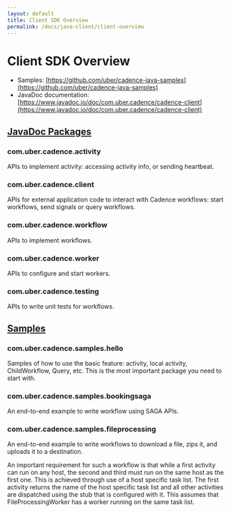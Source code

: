 ```yaml
---
layout: default
title: Client SDK Overview
permalink: /docs/java-client/client-overview
---
```


# Client SDK Overview

- Samples: [https://github.com/uber/cadence-java-samples](https://github.com/uber/cadence-java-samples)
- JavaDoc documentation: [https://www.javadoc.io/doc/com.uber.cadence/cadence-client](https://www.javadoc.io/doc/com.uber.cadence/cadence-client)

## [JavaDoc Packages](https://www.javadoc.io/doc/com.uber.cadence/cadence-client/latest/index.html)
### com.uber.cadence.activity
APIs to implement activity: accessing activity info, or sending heartbeat.

### com.uber.cadence.client
APIs for external application code to interact with Cadence workflows: start workflows, send signals or query workflows.

### com.uber.cadence.workflow
APIs to implement workflows.  

### com.uber.cadence.worker
APIs to configure and start workers.

### com.uber.cadence.testing
APIs to write unit tests for workflows.

## [Samples](https://github.com/uber/cadence-java-samples/tree/master/src/main/java/com/uber/cadence/samples)
### com.uber.cadence.samples.hello
Samples of how to use the basic feature: activity, local activity, ChildWorkflow, Query, etc.
This is the most important package you need to start with.
### com.uber.cadence.samples.bookingsaga
An end-to-end example to write workflow using SAGA APIs.
### com.uber.cadence.samples.fileprocessing
An end-to-end example to write workflows to download a file, zips it, and uploads it to a destination.

 An important requirement for such a workflow is that while a first activity can run
on any host, the second and third must run on the same host as the first one. This is achieved
 through use of a host specific task list. The first activity returns the name of the host
  specific task list and all other activities are dispatched using the stub that is configured with
 it. This assumes that FileProcessingWorker has a worker running on the same task list.
